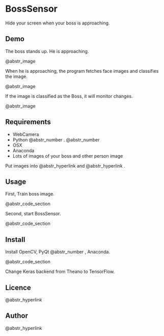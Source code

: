 # BossSensor

Hide your screen when your boss is approaching.

## Demo

The boss stands up. He is approaching.

@abstr_image 

When he is approaching, the program fetches face images and classifies the image.

@abstr_image 

If the image is classified as the Boss, it will monitor changes.

@abstr_image 

## Requirements

  * WebCamera
  * Python @abstr_number . @abstr_number 
  * OSX
  * Anaconda
  * Lots of images of your boss and other person image



Put images into @abstr_hyperlink and @abstr_hyperlink .

## Usage

First, Train boss image.

@abstr_code_section 

Second, start BossSensor. 

@abstr_code_section 

## Install

Install OpenCV, PyQt @abstr_number , Anaconda.

@abstr_code_section 

Change Keras backend from Theano to TensorFlow. 

## Licence

@abstr_hyperlink 

## Author

@abstr_hyperlink 
